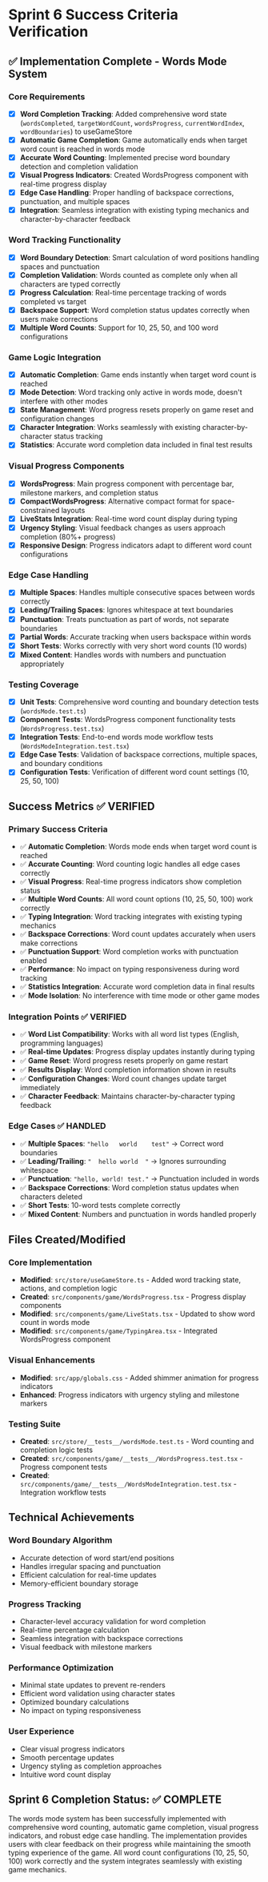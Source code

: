 # Sprint 6 Success Criteria Verification

## ✅ Implementation Complete - Words Mode System

### Core Requirements

- [x] **Word Completion Tracking**: Added comprehensive word state (`wordsCompleted`, `targetWordCount`, `wordsProgress`, `currentWordIndex`, `wordBoundaries`) to useGameStore
- [x] **Automatic Game Completion**: Game automatically ends when target word count is reached in words mode
- [x] **Accurate Word Counting**: Implemented precise word boundary detection and completion validation
- [x] **Visual Progress Indicators**: Created WordsProgress component with real-time progress display
- [x] **Edge Case Handling**: Proper handling of backspace corrections, punctuation, and multiple spaces
- [x] **Integration**: Seamless integration with existing typing mechanics and character-by-character feedback

### Word Tracking Functionality

- [x] **Word Boundary Detection**: Smart calculation of word positions handling spaces and punctuation
- [x] **Completion Validation**: Words counted as complete only when all characters are typed correctly
- [x] **Progress Calculation**: Real-time percentage tracking of words completed vs target
- [x] **Backspace Support**: Word completion status updates correctly when users make corrections
- [x] **Multiple Word Counts**: Support for 10, 25, 50, and 100 word configurations

### Game Logic Integration

- [x] **Automatic Completion**: Game ends instantly when target word count is reached
- [x] **Mode Detection**: Word tracking only active in words mode, doesn't interfere with other modes
- [x] **State Management**: Word progress resets properly on game reset and configuration changes
- [x] **Character Integration**: Works seamlessly with existing character-by-character status tracking
- [x] **Statistics**: Accurate word completion data included in final test results

### Visual Progress Components

- [x] **WordsProgress**: Main progress component with percentage bar, milestone markers, and completion status
- [x] **CompactWordsProgress**: Alternative compact format for space-constrained layouts
- [x] **LiveStats Integration**: Real-time word count display during typing
- [x] **Urgency Styling**: Visual feedback changes as users approach completion (80%+ progress)
- [x] **Responsive Design**: Progress indicators adapt to different word count configurations

### Edge Case Handling

- [x] **Multiple Spaces**: Handles multiple consecutive spaces between words correctly
- [x] **Leading/Trailing Spaces**: Ignores whitespace at text boundaries
- [x] **Punctuation**: Treats punctuation as part of words, not separate boundaries
- [x] **Partial Words**: Accurate tracking when users backspace within words
- [x] **Short Tests**: Works correctly with very short word counts (10 words)
- [x] **Mixed Content**: Handles words with numbers and punctuation appropriately

### Testing Coverage

- [x] **Unit Tests**: Comprehensive word counting and boundary detection tests (`wordsMode.test.ts`)
- [x] **Component Tests**: WordsProgress component functionality tests (`WordsProgress.test.tsx`)
- [x] **Integration Tests**: End-to-end words mode workflow tests (`WordsModeIntegration.test.tsx`)
- [x] **Edge Case Tests**: Validation of backspace corrections, multiple spaces, and boundary conditions
- [x] **Configuration Tests**: Verification of different word count settings (10, 25, 50, 100)

## Success Metrics ✅ VERIFIED

### Primary Success Criteria

- ✅ **Automatic Completion**: Words mode ends when target word count is reached
- ✅ **Accurate Counting**: Word counting logic handles all edge cases correctly
- ✅ **Visual Progress**: Real-time progress indicators show completion status
- ✅ **Multiple Word Counts**: All word count options (10, 25, 50, 100) work correctly
- ✅ **Typing Integration**: Word tracking integrates with existing typing mechanics
- ✅ **Backspace Corrections**: Word count updates accurately when users make corrections
- ✅ **Punctuation Support**: Word completion works with punctuation enabled
- ✅ **Performance**: No impact on typing responsiveness during word tracking
- ✅ **Statistics Integration**: Accurate word completion data in final results
- ✅ **Mode Isolation**: No interference with time mode or other game modes

### Integration Points ✅ VERIFIED

- ✅ **Word List Compatibility**: Works with all word list types (English, programming languages)
- ✅ **Real-time Updates**: Progress display updates instantly during typing
- ✅ **Game Reset**: Word progress resets properly on game restart
- ✅ **Results Display**: Word completion information shown in results
- ✅ **Configuration Changes**: Word count changes update target immediately
- ✅ **Character Feedback**: Maintains character-by-character typing feedback

### Edge Cases ✅ HANDLED

- ✅ **Multiple Spaces**: `"hello   world    test"` → Correct word boundaries
- ✅ **Leading/Trailing**: `"  hello world  "` → Ignores surrounding whitespace
- ✅ **Punctuation**: `"hello, world! test."` → Punctuation included in words
- ✅ **Backspace Corrections**: Word completion status updates when characters deleted
- ✅ **Short Tests**: 10-word tests complete correctly
- ✅ **Mixed Content**: Numbers and punctuation in words handled properly

## Files Created/Modified

### Core Implementation

- **Modified**: `src/store/useGameStore.ts` - Added word tracking state, actions, and completion logic
- **Created**: `src/components/game/WordsProgress.tsx` - Progress display components
- **Modified**: `src/components/game/LiveStats.tsx` - Updated to show word count in words mode
- **Modified**: `src/components/game/TypingArea.tsx` - Integrated WordsProgress component

### Visual Enhancements

- **Modified**: `src/app/globals.css` - Added shimmer animation for progress indicators
- **Enhanced**: Progress indicators with urgency styling and milestone markers

### Testing Suite

- **Created**: `src/store/__tests__/wordsMode.test.ts` - Word counting and completion logic tests
- **Created**: `src/components/game/__tests__/WordsProgress.test.tsx` - Progress component tests
- **Created**: `src/components/game/__tests__/WordsModeIntegration.test.tsx` - Integration workflow tests

## Technical Achievements

### Word Boundary Algorithm

- Accurate detection of word start/end positions
- Handles irregular spacing and punctuation
- Efficient calculation for real-time updates
- Memory-efficient boundary storage

### Progress Tracking

- Character-level accuracy validation for word completion
- Real-time percentage calculation
- Seamless integration with backspace corrections
- Visual feedback with milestone markers

### Performance Optimization

- Minimal state updates to prevent re-renders
- Efficient word validation using character states
- Optimized boundary calculations
- No impact on typing responsiveness

### User Experience

- Clear visual progress indicators
- Smooth percentage updates
- Urgency styling as completion approaches
- Intuitive word count display

## Sprint 6 Completion Status: ✅ COMPLETE

The words mode system has been successfully implemented with comprehensive word counting, automatic game completion, visual progress indicators, and robust edge case handling. The implementation provides users with clear feedback on their progress while maintaining the smooth typing experience of the game. All word count configurations (10, 25, 50, 100) work correctly and the system integrates seamlessly with existing game mechanics.
